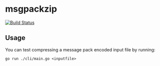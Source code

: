 # msgpackzip

[![Build Status](https://github.com/keybase/msgpackzip/actions/workflows/ci.yml/badge.svg)](https://github.com/keybase/msgpackzip/actions)

## Usage

You can test compressing a message pack encoded input file by running:

`go run ./cli/main.go <inputfile>`
